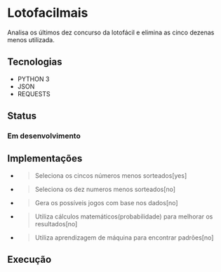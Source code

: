# Lotofacilmais
Analisa os últimos dez concurso da lotofácil e elimina as cinco dezenas menos utilizada.

## Tecnologias
- PYTHON 3
- JSON
- REQUESTS

## Status 
### Em desenvolvimento

## Implementações
- > Seleciona os cincos números menos sorteados[yes]
- > Seleciona os dez numeros menos sorteados[no]
- > Gera os possíveis jogos com base nos dados[no]
- > Utiliza cálculos matemáticos(probabilidade) para melhorar os resultados[no]
- > Utiliza aprendizagem de máquina para encontrar padrões[no]

## Execução
